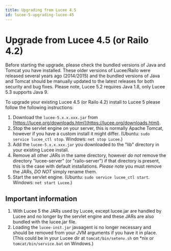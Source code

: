 ```yaml
---
title: Upgrading from Lucee 4.5
id: lucee-5-upgrading-lucee-45
---
```


# Upgrade from Lucee 4.5 (or Railo 4.2)

Before starting the upgrade, please check the bundled versions of Java and Tomcat you have installed. These older versions of
Lucee/Railo were released several years ago (2014/2015) and the bundled versions of Java and Tomcat should be manually updated
to the latest releases for both security and bug fixes. Please note, Lucee 5.2 requires Java 1.8, only Lucee 5.3 supports Java 9.

To upgrade your existing Lucee 4.5 (or Railo 4.2) install to Lucee 5 please follow the following instructions:

1. Download the `lucee-5.x.x.xxx.jar` from [https://lucee.org/downloads.html](https://lucee.org/downloads.html).
2. Stop the servlet engine on your server, this is normally Apache Tomcat, however if you have a custom install it might differ. (Ubuntu: `sudo service lucee_ctl stop`. Windows: `net stop Lucee`.)
3. Add the `lucee-5.x.x.xxx.jar` you downloaded to the "lib" directory in your existing Lucee install.
4. Remove all other JARs in the same directory, however *do not* remove the directory "lucee-server" (or "railo-server") if that directory is present, this is the case with default installations. *Please note* you must remove the JARs, *DO NOT* simply rename them.
5. Start the servlet engine. (Ubuntu: `sudo service lucee_ctl start`. Windows: `net start Lucee`.)

## Important information

1. With Lucee 5 the JARs used by Lucee, except lucee.jar are handled by Lucee and no longer by the servlet engine and these JARs are also bundled with the lucee.jar file.
2. Loading the `lucee-inst.jar` javaagent is no longer necessary and should be removed from your JVM arguments if you have it in place. (This could be in your Lucee dir at `tomcat/bin/setenv.sh` on *nix or `tomcat/bin/service.bat` on Windows.)
